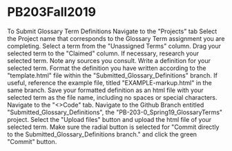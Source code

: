 # PB203Fall2019

To Submit Glossary Term Definitions
Navigate to the "Projects" tab
Select the Project name that corresponds to the Glossary Term assignment you are completing.
Select a term from the "Unassigned Terms" column.
Drag your selected term to the "Claimed" column.
If necessary, research your selected term. Note any sources you consult.
Write a definition for your selected term.
Format the definition you have written according to the "template.html" file within the "Submitted_Glossary_Definitions" branch. If useful, reference the example file, titled "EXAMPLE-markup.html" in the same branch.
Save your formatted definition as an html file with your selected term as the file name, including no spaces or special characters.
Navigate to the "<>Code" tab.
Navigate to the Github Branch entitled "Submitted_Glossary_Definitions", the "PB-203-0_Spring19_GlossaryTerms" project.
Select the "Upload files" button and upload the html file of your selected term.
Make sure the radial button is selected for "Commit directly to the Submitted_Glossary_Definitions branch." and click the green "Commit" button.
